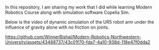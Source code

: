 In this repository, I am sharing my work that I did while learning Modern Robotics Course along with simulation software Copelia Sim.

Below is the video of dynamic simulation of the UR5 robot arm under the influence of gravity alone with no friction on joints.





https://github.com/WinnerBishal/Modern-Robotics-Northwestern-University/assets/43488737/43c01f70-fda7-4a10-938d-118e47f0dda2


